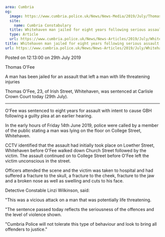 ```yaml
area: Cumbria
og:
  image: https://www.cumbria.police.uk/News/News-Media/2019/July/Thomas-OFEEjpg.jpg
  site:
    name: Cumbria Constabulary
  title: Whitehaven man jailed for eight years following serious assault
  type: Article
  url: https://www.cumbria.police.uk/News/News-Articles/2019/July/Whitehaven-man-jailed-for-eight-years-following-serious-assault.aspx
title: Whitehaven man jailed for eight years following serious assault
url: https://www.cumbria.police.uk/News/News-Articles/2019/July/Whitehaven-man-jailed-for-eight-years-following-serious-assault.aspx
```

Posted on 12:13:00 on 29th July 2019

Thomas O'Fee

A man has been jailed for an assault that left a man with life threatening injuries

Thomas O'Fee, 23, of Irish Street, Whitehaven, was sentenced at Carlisle Crown Court today (29th July).

** **

O'Fee was sentenced to eight years for assault with intent to cause GBH following a guilty plea at an earlier hearing.

In the early hours of Friday 14th June 2019, police were called by a member of the public stating a man was lying on the floor on College Street, Whitehaven.

CCTV identified that the assault had initially took place on Lowther Street, Whitehaven before O'Fee walked down Church Street followed by the victim. The assault continued on to College Street before O'Fee left the victim unconscious in the street.

Officers attended the scene and the victim was taken to hospital and had suffered a fracture to the skull, a fracture to the cheek, fracture to the jaw and a broken nose as well as swelling and cuts to his face.

Detective Constable Linzi Wilkinson, said:

"This was a vicious attack on a man that was potentially life threatening.

"The sentence passed today reflects the seriousness of the offences and the level of violence shown.

"Cumbria Police will not tolerate this type of behaviour and look to bring all offenders to justice."
